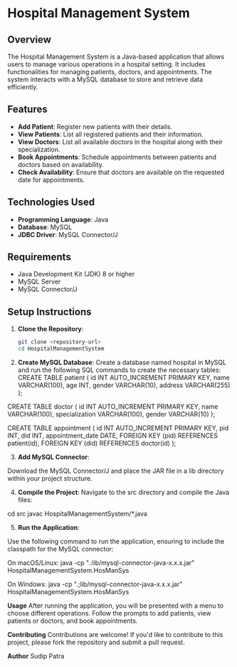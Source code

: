 # Hospital Management System

## Overview

The Hospital Management System is a Java-based application that allows users to manage various operations in a hospital setting. It includes functionalities for managing patients, doctors, and appointments. The system interacts with a MySQL database to store and retrieve data efficiently.

## Features

- **Add Patient**: Register new patients with their details.
- **View Patients**: List all registered patients and their information.
- **View Doctors**: List all available doctors in the hospital along with their specialization.
- **Book Appointments**: Schedule appointments between patients and doctors based on availability.
- **Check Availability**: Ensure that doctors are available on the requested date for appointments.

## Technologies Used

- **Programming Language**: Java
- **Database**: MySQL
- **JDBC Driver**: MySQL Connector/J

## Requirements

- Java Development Kit (JDK) 8 or higher
- MySQL Server
- MySQL Connector/J

## Setup Instructions

1. **Clone the Repository**:

   ```bash
   git clone <repository-url>
   cd HospitalManagementSystem

2. **Create MySQL Database**:
Create a database named hospital in MySQL and run the following SQL commands to create the necessary tables:
CREATE TABLE patient (
    id INT AUTO_INCREMENT PRIMARY KEY,
    name VARCHAR(100),
    age INT,
    gender VARCHAR(10),
    address VARCHAR(255)
);

CREATE TABLE doctor (
    id INT AUTO_INCREMENT PRIMARY KEY,
    name VARCHAR(100),
    specialization VARCHAR(100),
    gender VARCHAR(10)
);

CREATE TABLE appointment (
    id INT AUTO_INCREMENT PRIMARY KEY,
    pid INT,
    did INT,
    appointment_date DATE,
    FOREIGN KEY (pid) REFERENCES patient(id),
    FOREIGN KEY (did) REFERENCES doctor(id)
);

3. **Add MySQL Connector**:

Download the MySQL Connector/J and place the JAR file in a lib directory within your project structure.

4. **Compile the Project**:
Navigate to the src directory and compile the Java files:

cd src
javac HospitalManagementSystem/*.java

5. **Run the Application**:

Use the following command to run the application, ensuring to include the classpath for the MySQL connector:

On macOS/Linux:
    java -cp ".:lib/mysql-connector-java-x.x.x.jar" HospitalManagementSystem.HosManSys

On Windows:
    java -cp ".;lib/mysql-connector-java-x.x.x.jar" HospitalManagementSystem.HosManSys


**Usage**
After running the application, you will be presented with a menu to choose different operations. Follow the prompts to add patients, view patients or doctors, and book appointments.

**Contributing**
Contributions are welcome! If you'd like to contribute to this project, please fork the repository and submit a pull request.


**Author**
Sudip Patra